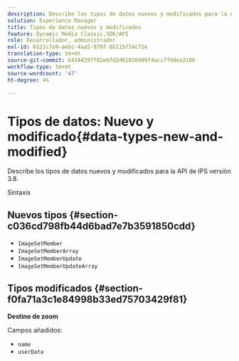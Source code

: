 ```yaml
---
description: Describe los tipos de datos nuevos y modificados para la API de IPS versión 3.8.
solution: Experience Manager
title: Tipos de datos nuevos y modificados
feature: Dynamic Media Classic,SDK/API
role: Desarrollador, administrador
exl-id: 6121c7a9-aebc-4aa5-970f-8b115f14c71e
translation-type: tm+mt
source-git-commit: b4344397f82eb7d2d61020909f4acc7fddea210b
workflow-type: tm+mt
source-wordcount: '47'
ht-degree: 4%

---
```


# Tipos de datos: Nuevo y modificado{#data-types-new-and-modified}

Describe los tipos de datos nuevos y modificados para la API de IPS versión 3.8.

Sintaxis

## Nuevos tipos {#section-c036cd798fb44d6bad7e7b3591850cdd}

* `ImageSetMember`
* `ImageSetMemberArray`
* `ImageSetMemberUpdate`
* `ImageSetMemberUpdateArray`

## Tipos modificados {#section-f0fa71a3c1e84998b33ed75703429f81}

**Destino de zoom**

Campos añadidos:

* `name`
* `userData`
